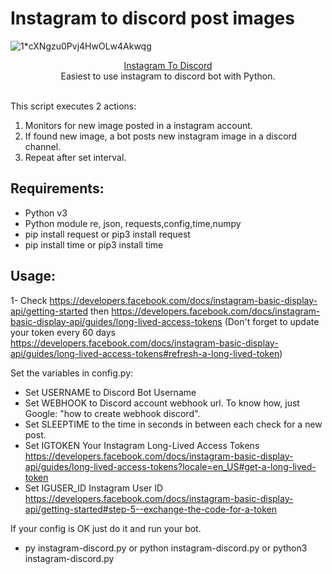 # Instagram to discord post images
![1*cXNgzu0Pvj4HwOLw4Akwqg](https://markb4.files.wordpress.com/2021/01/discordinstagram.png?w=640)

<p align="center">
  <a href="https://www.instagram.com/">Instagram To Discord</a>
  <br/>
  Easiest to use instagram to discord bot with Python.
</p>
<br/>
This script executes 2 actions:

1. Monitors for new image posted in a instagram account.
2. If found new image, a bot posts new instagram image in a discord channel.
3. Repeat after set interval.

## Requirements:

- Python v3
- Python module re, json, requests,config,time,numpy
- pip install request or pip3 install request
- pip install time or pip3 install time

## Usage:

1- Check https://developers.facebook.com/docs/instagram-basic-display-api/getting-started then https://developers.facebook.com/docs/instagram-basic-display-api/guides/long-lived-access-tokens (Don't forget to update your token every 60 days https://developers.facebook.com/docs/instagram-basic-display-api/guides/long-lived-access-tokens#refresh-a-long-lived-token)

Set the variables in config.py:
- Set USERNAME to Discord Bot Username
- Set WEBHOOK to Discord account webhook url. To know how, just Google: "how to create webhook discord".
- Set SLEEPTIME to the time in seconds in between each check for a new post.
- Set IGTOKEN Your Instagram Long-Lived Access Tokens https://developers.facebook.com/docs/instagram-basic-display-api/guides/long-lived-access-tokens?locale=en_US#get-a-long-lived-token
- Set IGUSER_ID Instagram User ID https://developers.facebook.com/docs/instagram-basic-display-api/getting-started#step-5--exchange-the-code-for-a-token

If your config is OK just do it and run your bot.

- py instagram-discord.py or python instagram-discord.py or python3 instagram-discord.py


